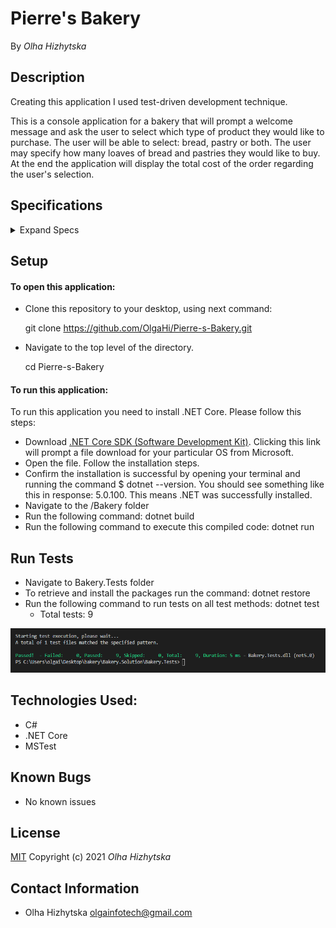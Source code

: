 # **Pierre's Bakery**
By _Olha Hizhytska_

## Description

Creating this application I used test-driven development technique. 

This is a console application for a bakery that will prompt a welcome message and ask the user to select which type of product they would like to purchase. The user will be able to select: bread, pastry or both. The user may specify how many loaves of bread and pastries they would like to buy. At the end the application will display the total cost of the order regarding the user's selection.

## Specifications

<details>
  <summary>Expand Specs</summary>

### Describe: Bread Model

| Test                                                          | Expect                                       |
| ---------------------------------------------------------     | ---------------------------------            |
| It will instantiate a Bread object with Bread constructor     | newBread                                     |
| It will create property for the Bread instance                | newBread.Quantity.IsEqualTo(breadQuantity);  |
| It will calculate a price of 1 loaf                           | newBread.CalculatePrice().IsEqualTo(5);      |
| It will calculate the offer price. Buy 2 get 1 free           | newBread.CalculateOfferPrice().IsEqualTo(10);|

### Describe: Pastry Model

| Test                                                          | Expect                                       |
| ------------------------------------------------------------- | -----------------------------------          |
| It will instantiate a Pastry object with Pastry constructor   | newPastry                                    |
| It will create property for the Pastry instance               | newPastry.Quantity.IsEqualTo(pastryQuantity);|
| It will calculate a price of 1 pastry                         | newBread.CalculatePrice().IsEqualTo(2);      |
| It will calculate the offer price. 3 for $5                   | newBread.CalculateOfferPrice().IsEqualTo(5); |
| It will calculate the offer price in case if user input is not divisible by 3| newBread.CalculateOfferPrice().IsEqualTo(7); |

</details>

## Setup

#### To open this application:

- Clone this repository to your desktop, using next command:

  git clone https://github.com/OlgaHi/Pierre-s-Bakery.git

- Navigate to the top level of the directory.

  cd Pierre-s-Bakery

#### To run this application:

To run this application you need to install .NET Core. Please follow this steps:
 - Download [.NET Core SDK (Software Development Kit)](https://dotnet.microsoft.com/download/thank-you/dotnet-sdk-2.2.106-macos-x64-installer). Clicking this link will prompt a file download for your particular OS from Microsoft.
 - Open the file. Follow the installation steps.
 - Confirm the installation is successful by opening your terminal and running the command $ dotnet --version. You should see something like this in response: 5.0.100. This means .NET was successfully installed.
 - Navigate to the /Bakery folder 
 - Run the following command: dotnet build
 - Run the following command to execute this compiled code: dotnet run

## Run Tests

- Navigate to Bakery.Tests folder 
- To retrieve and install the packages run the command: dotnet restore
- Run the following command to run tests on all test methods: dotnet test 
  - Total tests: 9

![Image](./images/screenshot_tdd.png)

## Technologies Used:

* C#
* .NET Core
* MSTest

## Known Bugs

- No known issues

## License

[MIT](https://en.wikipedia.org/wiki/MIT_License)
Copyright (c) 2021 _Olha Hizhytska_

## Contact Information

- Olha Hizhytska olgainfotech@gmail.com
